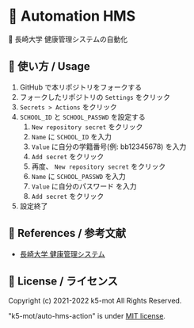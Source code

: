 # 🦾 Automation HMS

🤖 長崎大学 健康管理システムの自動化


## 🏯 使い方 / Usage

1. GitHub で本リポジトリをフォークする
1. フォークしたリポジトリの `Settings` をクリック
1. `Secrets > Actions` をクリック
1. `SCHOOL_ID` と `SCHOOL_PASSWD` を設定する
    1. `New repository secret` をクリック
    1. `Name` に `SCHOOL_ID` を入力
    1. `Value` に自分の学籍番号(例: bb12345678) を入力
    1. `Add secret` をクリック
    1. 再度、 `New repository secret` をクリック
    1. `Name` に `SCHOOL_PASSWD` を入力
    1. `Value` に自分のパスワード を入力
    1. `Add secret` をクリック
1. 設定終了


## 🔖 References / 参考文献

- [長崎大学 健康管理システム](https://hms.hc.nagasaki-u.ac.jp/)


## 🍋 License / ライセンス

Copyright (c) 2021-2022 k5-mot All Rights Reserved.

"k5-mot/auto-hms-action" is under [MIT license](https://en.wikipedia.org/wiki/MIT_License).


